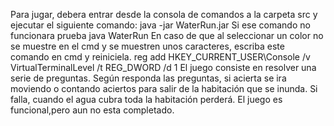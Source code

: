 Para jugar, debera entrar desde la consola de comandos a la carpeta src y ejecutar el siguiente comando:
    java -jar WaterRun.jar
Si ese comando no funcionara prueba 
    java WaterRun
En caso de que al seleccionar un color no se muestre en el cmd y se muestren unos caracteres, escriba este comando en cmd y reiniciela.
    reg add HKEY_CURRENT_USER\Console /v VirtualTerminalLevel /t REG_DWORD /d 1
El juego consiste en resolver una serie de preguntas. Según responda las preguntas, si acierta se ira moviendo o contando aciertos para salir de la habitación que se inunda. 
Si falla, cuando el agua cubra toda la habitación perderá.
El juego es funcional,pero aun no esta completado.
